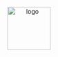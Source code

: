 <p align="center">
    <a href="https://github.com/shenbin-codeenjoy/JavaJourney" target="_blank" rel="noopener noreferrer">
        <img src="https://codeenjoy-1300139518.cos.ap-shanghai.myqcloud.com/code-jouyney/logo/java-favicon.png" alt="logo" width="100px">
    </a>
</p>
